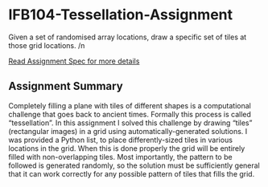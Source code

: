 # IFB104-Tessellation-Assignment
Given a set of randomised array locations, draw a specific set of tiles at those grid locations. /n
<a href="https://github.com/nahme6/IFB104-Tessellation-Assignment/blob/main/Assignment1a-Tessellation(2).pdf"><p>Read Assignment Spec for more details</p></a>

## Assignment Summary
Completely filling a plane with tiles of different shapes is a computational challenge that goes back to ancient times. Formally this process is called “tessellation”. In this assignment I solved this challenge by drawing “tiles” (rectangular images) in a grid using automatically-generated solutions. I was provided a Python list, to place differently-sized tiles in various locations in the grid. When this is done properly the grid will be entirely filled with non-overlapping tiles. Most importantly, the pattern to be followed is generated randomly, so the solution must be sufficiently general that it can work correctly for any possible pattern of tiles that fills the grid.
